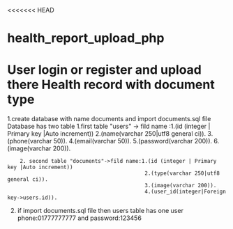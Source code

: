 <<<<<<< HEAD
# health_report_upload_php
User login or register and upload there Health record with document type
=======
1.create database with name documents and import documents.sql file 
		Database has two table 
		1.first table "users" -> fild name :1.(id (integer | Primary key |Auto increment))
											2.(name(varchar 250|utf8 general ci)).
											3.(phone(varchar 50)).
											4.(email(varchar 50)).
											5.(password(varchar 200)).
											6.(image(varchar 200)).
											
		2. second table "documents"->fild name:1.(id (integer | Primary key |Auto increment))
												2.(type(varchar 250|utf8 general ci)).
												3.(image(varchar 200)).
												4.(user_id(integer|Foreign key->users.id)).
											
2. if import documents.sql file then users table has one user phone:01777777777 and password:123456


